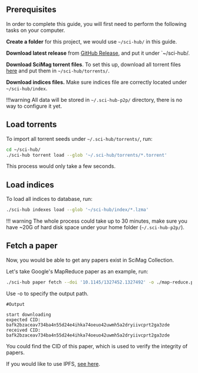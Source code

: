 ## Prerequisites

In order to complete this guide, you will first need to perform the following tasks on your computer.

**Create a folder** for this project, we would use `~/sci-hub/` in this guide.

**Download latest release** from [GitHub Release](https://github.com/sci-hub-p2p/sci-hub-p2p/releases), and put it under `~/sci-hub/.

**Download SciMag torrent files**. To set this up, download all torrent files [here](https://libgen.rs/scimag/repository_torrent/) and put them in `~/sci-hub/torrents/`.

**Download indices files.** Make sure indices file are correctly located under `~/sci-hub/index`.

<!-- prettier-ignore -->
!!!warning
    All data will be stored in `~/.sci-hub-p2p/` directory, there is no way to configure it yet.

## Load torrents

To import all torrent seeds under `~/.sci-hub/torrents/`, run:

```bash
cd ~/sci-hub/
./sci-hub torrent load --glob '~/.sci-hub/torrents/*.torrent'
```

This process would only take a few seconds.

## Load indices

To load all indices to database, run:

```bash
./sci-hub indexes load --glob '~/sci-hub/index/*.lzma'
```

<!-- prettier-ignore -->
!!! warning
    The whole process could take up to 30 minutes, make sure you have ~20G of hard disk space under your home folder (`~/.sci-hub-p2p/`).

## Fetch a paper

Now, you would be able to get any papers exist in SciMag Collection.

Let's take Google's MapReduce paper as an example, run:

```bash
./sci-hub paper fetch --doi '10.1145/1327452.1327492' -o ./map-reduce.pdf
```

Use -o to specify the output path.

```text
#Output

start downloading
expected CID: bafk2bzaceav734ba4n55d24e4ihka74oeuo42uwmh5a2dryiivcprt2ga3zde
received CID: bafk2bzaceav734ba4n55d24e4ihka74oeuo42uwmh5a2dryiivcprt2ga3zde
```

You could find the CID of this paper, which is used to verify the integrity of papers.

If you would like to use IPFS, [see here](./ipfs.md).
